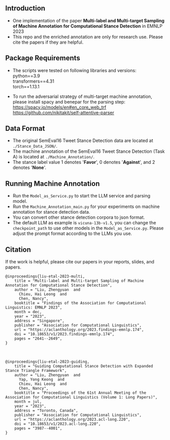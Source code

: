 ## Introduction
* One implementation of the paper __Multi-label and Multi-target Sampling of Machine Annotation for Computational Stance Detection__ in EMNLP 2023 <br>
* This repo and the enriched annotation are only for research use. Please cite the papers if they are helpful. <br>

## Package Requirements
* The scripts were tested on following libraries and versions:<br>
  python==3.9 <br>
  transformers==4.31 <br>
  torch==1.13.1 <br>

* To run the adversarial strategy of multi-target machine annotation, please install spacy and benepar for the parsing step:<br>
  https://spacy.io/models/en#en_core_web_trf <br>
  https://github.com/nikitakit/self-attentive-parser <br>

## Data Format
+ The original SemEval16 Tweet Stance Detection data are located at `./Stance_Data_JSON/`.<br>
+ The machine annotation of the SemEval16 Tweet Stance Detection (Task A) is located at `./Machine_Annotation/`.<br>
+ The stance label value 1 denotes '__Favor__', 0 denotes '__Against__', and 2 denotes '__None__'.<br>

## Running Machine Annotation
+ Run the `Model_as_Service.py` to start the LLM service and parsing model.<br>
+ Run the `Machine_Annotation_main.py` for your experiments on machine annotation for stance detection data.<br>
+ You can convert other stance detection corpora to json format.<br>
+ The default LLM as example is `vicuna-13b-v1.5`, you can change the `checkpoint_path` to use other models in the `Model_as_Service.py`. Please adjust the prompt format according to the LLMs you use.<br>


## Citation
If the work is helpful, please cite our papers in your reports, slides, and papers.<br>

```
@inproceedings{liu-etal-2023-multi,
    title = "Multi-label and Multi-target Sampling of Machine Annotation for Computational Stance Detection",
    author = "Liu, Zhengyuan  and
      Chieu, Hai Leong  and
      Chen, Nancy",
    booktitle = "Findings of the Association for Computational Linguistics: EMNLP 2023",
    month = dec,
    year = "2023",
    address = "Singapore",
    publisher = "Association for Computational Linguistics",
    url = "https://aclanthology.org/2023.findings-emnlp.174",
    doi = "10.18653/v1/2023.findings-emnlp.174",
    pages = "2641--2649",
}
```
<br>

```
@inproceedings{liu-etal-2023-guiding,
    title = "Guiding Computational Stance Detection with Expanded Stance Triangle Framework",
    author = "Liu, Zhengyuan  and
      Yap, Yong Keong  and
      Chieu, Hai Leong  and
      Chen, Nancy",
    booktitle = "Proceedings of the 61st Annual Meeting of the Association for Computational Linguistics (Volume 1: Long Papers)",
    month = jul,
    year = "2023",
    address = "Toronto, Canada",
    publisher = "Association for Computational Linguistics",
    url = "https://aclanthology.org/2023.acl-long.220",
    doi = "10.18653/v1/2023.acl-long.220",
    pages = "3987--4001",
}
```

